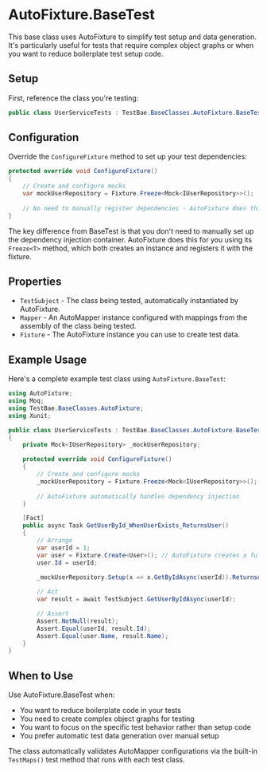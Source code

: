 # AutoFixture.BaseTest<TSubject>

This base class uses AutoFixture to simplify test setup and data generation. It's particularly useful for tests that require complex object graphs or when you want to reduce boilerplate test setup code.

## Setup

First, reference the class you're testing:

```c#
public class UserServiceTests : TestBae.BaseClasses.AutoFixture.BaseTest<UserService>
```

## Configuration

Override the `ConfigureFixture` method to set up your test dependencies:

```c#
protected override void ConfigureFixture()
{
    // Create and configure mocks
    var mockUserRepository = Fixture.Freeze<Mock<IUserRepository>>();
    
    // No need to manually register dependencies - AutoFixture does this for you
}
```

The key difference from BaseTest is that you don't need to manually set up the dependency injection container. AutoFixture does this for you using its `Freeze<T>` method, which both creates an instance and registers it with the fixture.

## Properties

- `TestSubject` - The class being tested, automatically instantiated by AutoFixture.
- `Mapper` - An AutoMapper instance configured with mappings from the assembly of the class being tested.
- `Fixture` - The AutoFixture instance you can use to create test data.

## Example Usage

Here's a complete example test class using `AutoFixture.BaseTest`:

```c#
using AutoFixture;
using Moq;
using TestBae.BaseClasses.AutoFixture;
using Xunit;

public class UserServiceTests : TestBae.BaseClasses.AutoFixture.BaseTest<UserService>
{
    private Mock<IUserRepository> _mockUserRepository;

    protected override void ConfigureFixture()
    {
        // Create and configure mocks
        _mockUserRepository = Fixture.Freeze<Mock<IUserRepository>>();
        
        // AutoFixture automatically handles dependency injection
    }

    [Fact]
    public async Task GetUserById_WhenUserExists_ReturnsUser()
    {
        // Arrange
        var userId = 1;
        var user = Fixture.Create<User>(); // AutoFixture creates a fully populated User
        user.Id = userId;
        
        _mockUserRepository.Setup(x => x.GetByIdAsync(userId)).ReturnsAsync(user);

        // Act
        var result = await TestSubject.GetUserByIdAsync(userId);

        // Assert
        Assert.NotNull(result);
        Assert.Equal(userId, result.Id);
        Assert.Equal(user.Name, result.Name);
    }
}
```

## When to Use

Use AutoFixture.BaseTest when:
- You want to reduce boilerplate code in your tests
- You need to create complex object graphs for testing
- You want to focus on the specific test behavior rather than setup code
- You prefer automatic test data generation over manual setup

The class automatically validates AutoMapper configurations via the built-in `TestMaps()` test method that runs with each test class.